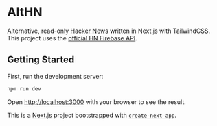 # AltHN

Alternative, read-only [Hacker News](https://news.ycombinator.com/) written in Next.js with TailwindCSS.
This project uses the [official HN Firebase API](https://github.com/HackerNews/API).

## Getting Started

First, run the development server:

```bash
npm run dev
```

Open [http://localhost:3000](http://localhost:3000) with your browser to see the result.

This is a [Next.js](https://nextjs.org/) project bootstrapped with [`create-next-app`](https://github.com/vercel/next.js/tree/canary/packages/create-next-app).